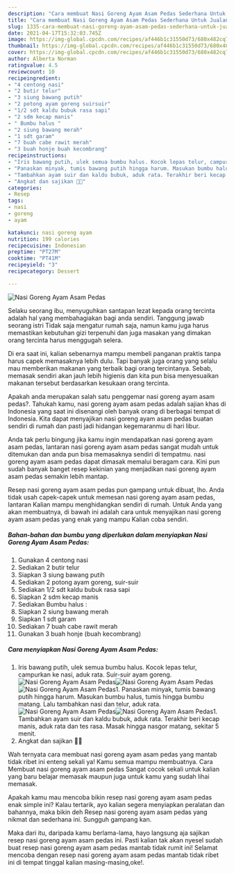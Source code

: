 ```yaml
---
description: "Cara membuat Nasi Goreng Ayam Asam Pedas Sederhana Untuk Jualan"
title: "Cara membuat Nasi Goreng Ayam Asam Pedas Sederhana Untuk Jualan"
slug: 1335-cara-membuat-nasi-goreng-ayam-asam-pedas-sederhana-untuk-jualan
date: 2021-04-17T15:32:03.745Z
image: https://img-global.cpcdn.com/recipes/af446b1c31550d73/680x482cq70/nasi-goreng-ayam-asam-pedas-foto-resep-utama.jpg
thumbnail: https://img-global.cpcdn.com/recipes/af446b1c31550d73/680x482cq70/nasi-goreng-ayam-asam-pedas-foto-resep-utama.jpg
cover: https://img-global.cpcdn.com/recipes/af446b1c31550d73/680x482cq70/nasi-goreng-ayam-asam-pedas-foto-resep-utama.jpg
author: Alberta Norman
ratingvalue: 4.5
reviewcount: 10
recipeingredient:
- "4 centong nasi"
- "2 butir telur"
- "3 siung bawang putih"
- "2 potong ayam goreng suirsuir"
- "1/2 sdt kaldu bubuk rasa sapi"
- "2 sdm kecap manis"
- " Bumbu halus "
- "2 siung bawang merah"
- "1 sdt garam"
- "7 buah cabe rawit merah"
- "3 buah honje buah kecombrang"
recipeinstructions:
- "Iris bawang putih, ulek semua bumbu halus. Kocok lepas telur, campurkan ke nasi, aduk rata. Suir-suir ayam goreng."
- "Panaskan minyak, tumis bawang putih hingga harum. Masukan bumbu halus, tumis hingga bumbu matang. Lalu tambahkan nasi dan telur, aduk rata."
- "Tambahkan ayam suir dan kaldu bubuk, aduk rata. Terakhir beri kecap manis, aduk rata dan tes rasa. Masak hingga nasgor matang, sekitar 5 menit."
- "Angkat dan sajikan 🤗😘"
categories:
- Resep
tags:
- nasi
- goreng
- ayam

katakunci: nasi goreng ayam 
nutrition: 199 calories
recipecuisine: Indonesian
preptime: "PT27M"
cooktime: "PT41M"
recipeyield: "3"
recipecategory: Dessert

---
```



![Nasi Goreng Ayam Asam Pedas](https://img-global.cpcdn.com/recipes/af446b1c31550d73/680x482cq70/nasi-goreng-ayam-asam-pedas-foto-resep-utama.jpg)

Selaku seorang ibu, menyuguhkan santapan lezat kepada orang tercinta adalah hal yang membahagiakan bagi anda sendiri. Tanggung jawab seorang istri Tidak saja mengatur rumah saja, namun kamu juga harus memastikan kebutuhan gizi terpenuhi dan juga masakan yang dimakan orang tercinta harus menggugah selera.

Di era  saat ini, kalian sebenarnya mampu membeli panganan praktis tanpa harus capek memasaknya lebih dulu. Tapi banyak juga orang yang selalu mau memberikan makanan yang terbaik bagi orang tercintanya. Sebab, memasak sendiri akan jauh lebih higienis dan kita pun bisa menyesuaikan makanan tersebut berdasarkan kesukaan orang tercinta. 



Apakah anda merupakan salah satu penggemar nasi goreng ayam asam pedas?. Tahukah kamu, nasi goreng ayam asam pedas adalah sajian khas di Indonesia yang saat ini disenangi oleh banyak orang di berbagai tempat di Indonesia. Kita dapat menyajikan nasi goreng ayam asam pedas buatan sendiri di rumah dan pasti jadi hidangan kegemaranmu di hari libur.

Anda tak perlu bingung jika kamu ingin mendapatkan nasi goreng ayam asam pedas, lantaran nasi goreng ayam asam pedas sangat mudah untuk ditemukan dan anda pun bisa memasaknya sendiri di tempatmu. nasi goreng ayam asam pedas dapat dimasak memalui beragam cara. Kini pun sudah banyak banget resep kekinian yang menjadikan nasi goreng ayam asam pedas semakin lebih mantap.

Resep nasi goreng ayam asam pedas pun gampang untuk dibuat, lho. Anda tidak usah capek-capek untuk memesan nasi goreng ayam asam pedas, lantaran Kalian mampu menghidangkan sendiri di rumah. Untuk Anda yang akan membuatnya, di bawah ini adalah cara untuk menyajikan nasi goreng ayam asam pedas yang enak yang mampu Kalian coba sendiri.

<!--inarticleads1-->

##### Bahan-bahan dan bumbu yang diperlukan dalam menyiapkan Nasi Goreng Ayam Asam Pedas:

1. Gunakan 4 centong nasi
1. Sediakan 2 butir telur
1. Siapkan 3 siung bawang putih
1. Sediakan 2 potong ayam goreng, suir-suir
1. Sediakan 1/2 sdt kaldu bubuk rasa sapi
1. Siapkan 2 sdm kecap manis
1. Sediakan  Bumbu halus :
1. Siapkan 2 siung bawang merah
1. Siapkan 1 sdt garam
1. Sediakan 7 buah cabe rawit merah
1. Gunakan 3 buah honje (buah kecombrang)




<!--inarticleads2-->

##### Cara menyiapkan Nasi Goreng Ayam Asam Pedas:

1. Iris bawang putih, ulek semua bumbu halus. Kocok lepas telur, campurkan ke nasi, aduk rata. Suir-suir ayam goreng.
<img src="https://img-global.cpcdn.com/steps/dcdef2ec23465356/160x128cq70/nasi-goreng-ayam-asam-pedas-langkah-memasak-1-foto.jpg" alt="Nasi Goreng Ayam Asam Pedas"><img src="https://img-global.cpcdn.com/steps/a8dac804b46e1084/160x128cq70/nasi-goreng-ayam-asam-pedas-langkah-memasak-1-foto.jpg" alt="Nasi Goreng Ayam Asam Pedas"><img src="https://img-global.cpcdn.com/steps/797ad460999866cc/160x128cq70/nasi-goreng-ayam-asam-pedas-langkah-memasak-1-foto.jpg" alt="Nasi Goreng Ayam Asam Pedas">1. Panaskan minyak, tumis bawang putih hingga harum. Masukan bumbu halus, tumis hingga bumbu matang. Lalu tambahkan nasi dan telur, aduk rata.
<img src="https://img-global.cpcdn.com/steps/9aa4d3d0458e4d99/160x128cq70/nasi-goreng-ayam-asam-pedas-langkah-memasak-2-foto.jpg" alt="Nasi Goreng Ayam Asam Pedas"><img src="https://img-global.cpcdn.com/steps/94a395f15bfdadbf/160x128cq70/nasi-goreng-ayam-asam-pedas-langkah-memasak-2-foto.jpg" alt="Nasi Goreng Ayam Asam Pedas">1. Tambahkan ayam suir dan kaldu bubuk, aduk rata. Terakhir beri kecap manis, aduk rata dan tes rasa. Masak hingga nasgor matang, sekitar 5 menit.
1. Angkat dan sajikan 🤗😘




Wah ternyata cara membuat nasi goreng ayam asam pedas yang mantab tidak ribet ini enteng sekali ya! Kamu semua mampu membuatnya. Cara Membuat nasi goreng ayam asam pedas Sangat cocok sekali untuk kalian yang baru belajar memasak maupun juga untuk kamu yang sudah lihai memasak.

Apakah kamu mau mencoba bikin resep nasi goreng ayam asam pedas enak simple ini? Kalau tertarik, ayo kalian segera menyiapkan peralatan dan bahannya, maka bikin deh Resep nasi goreng ayam asam pedas yang nikmat dan sederhana ini. Sungguh gampang kan. 

Maka dari itu, daripada kamu berlama-lama, hayo langsung aja sajikan resep nasi goreng ayam asam pedas ini. Pasti kalian tak akan nyesel sudah buat resep nasi goreng ayam asam pedas mantab tidak rumit ini! Selamat mencoba dengan resep nasi goreng ayam asam pedas mantab tidak ribet ini di tempat tinggal kalian masing-masing,oke!.

